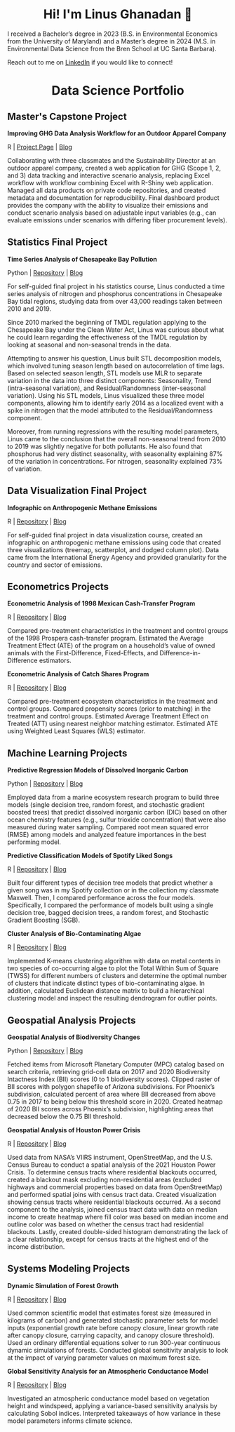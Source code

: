 <h1 align="center"> Hi! I'm Linus Ghanadan 👋</h1>

I received a Bachelor’s degree in 2023 (B.S. in Environmental Economics from the University of Maryland) and a Master’s degree in 2024 (M.S. in Environmental Data Science from the Bren School at UC Santa Barbara).

Reach out to me on [LinkedIn](https://www.linkedin.com/in/linus-ghanadan/) if you would like to connect!

<h1 align="center"> Data Science Portfolio</h1>

## Master's Capstone Project

**Improving GHG Data Analysis Workflow for an Outdoor Apparel Company**

R | [Project Page](https://github.com/carbonSOCKprint) | [Blog](https://linusghanadan.github.io/blog/2024-6-20-post/)

Collaborating with three classmates and the Sustainability Director at an outdoor apparel company, created a web application for GHG (Scope 1, 2, and 3) data tracking and interactive scenario analysis, replacing Excel workflow with workflow combining Excel with R-Shiny web application. Managed all data products on private code repositories, and created metadata and documentation for reproducibility. Final dashboard product provides the company with the ability to visualize their emissions and conduct scenario analysis based on adjustable input variables (e.g., can evaluate emissions under scenarios with differing fiber procurement levels).

## Statistics Final Project

**Time Series Analysis of Chesapeake Bay Pollution**

Python | [Repository](https://github.com/linusghanadan/chesapeake-bay-nutrient-pollution-python) | [Blog](https://linusghanadan.github.io/blog/2024-8-20-post/chesapeake-bay-python.html)

For self-guided final project in his statistics course, Linus conducted a time series analysis of nitrogen and phosphorus concentrations in Chesapeake Bay tidal regions, studying data from over 43,000 readings taken between 2010 and 2019.

Since 2010 marked the beginning of TMDL regulation applying to the Chesapeake Bay under the Clean Water Act, Linus was curious about what he could learn regarding the effectiveness of the TMDL regulation by looking at seasonal and non-seasonal trends in the data. 

Attempting to answer his question, Linus built STL decomposition models, which involved tuning season length based on autocorrelation of time lags. Based on selected season length, STL models use MLR to separate variation in the data into three distinct components: Seasonality, Trend (intra-seasonal variation), and Residual/Randomness (inter-seasonal variation). Using his STL models, Linus visualized these three model components, allowing him to identify early 2014 as a localized event with a spike in nitrogen that the model attributed to the Residual/Randomness component.

Moreover, from running regressions with the resulting model parameters, Linus came to the conclusion that the overall non-seasonal trend from 2010 to 2019 was slightly negative for both pollutants. He also found that phosphorus had very distinct seasonality, with seasonality explaining 87% of the variation in concentrations. For nitrogen, seasonality explained 73% of variation.

## Data Visualization Final Project

**Infographic on Anthropogenic Methane Emissions**

R | [Repository](https://github.com/linusghanadan/methane-infographic) | [Blog](https://linusghanadan.github.io/blog/2024-3-12-post/)

For self-guided final project in data visualization course, created an infographic on anthropogenic methane emissions using code that created three visualizations (treemap, scatterplot, and dodged column plot). Data came from the International Energy Agency and provided granularity for the country and sector of emissions.

## Econometrics Projects

**Econometric Analysis of 1998 Mexican Cash-Transfer Program**

R | [Repository](https://github.com/linusghanadan/cash-transfer-policy) | [Blog](https://linusghanadan.github.io/blog/2024-3-6-post/)

Compared pre-treatment characteristics in the treatment and control groups of the 1998 Prospera cash-transfer program. Estimated the Average Treatment Effect (ATE) of the program on a household’s value of owned animals with the First-Difference, Fixed-Effects, and Difference-in-Difference estimators.

**Econometric Analysis of Catch Shares Program**

R | [Repository](https://github.com/linusghanadan/catch-shares-policy) | [Blog](https://linusghanadan.github.io/blog/2024-3-11-post/)

Compared pre-treatment ecosystem characteristics in the treatment and control groups. Compared propensity scores (prior to matching) in the treatment and control groups. Estimated Average Treatment Effect on Treated (ATT) using nearest neighbor matching estimator. Estimated ATE using Weighted Least Squares (WLS) estimator.

## Machine Learning Projects

**Predictive Regression Models of Dissolved Inorganic Carbon**

Python | [Repository](https://github.com/linusghanadan/dic-ml-models) | [Blog](https://linusghanadan.github.io/blog/2024-4-3-post/dic-ml-models.html)

Employed data from a marine ecosystem research program to build three models (single decision tree, random forest, and stochastic gradient boosted trees) that predict dissolved inorganic carbon (DIC) based on other ocean chemistry features (e.g., sulfur trioxide concentration) that were also measured during water sampling. Compared root mean squared error (RMSE) among models and analyzed feature importances in the best performing model.

**Predictive Classification Models of Spotify Liked Songs**

R | [Repository](https://github.com/linusghanadan/ml-spotify-lab) | [Blog](https://linusghanadan.github.io/blog/2024-3-29-post/)

Built four different types of decision tree models that predict whether a given song was in my Spotify collection or in the collection my classmate Maxwell. Then, I compared performance across the four models. Specifically, I compared the performance of models built using a single decision tree, bagged decision trees, a random forest, and Stochastic Gradient Boosting (SGB).

**Cluster Analysis of Bio-Contaminating Algae**

R | [Repository](https://github.com/linusghanadan/ml-clustering-lab/tree/main) | [Blog](https://linusghanadan.github.io/blog/2024-4-1-post/)

Implemented K-means clustering algorithm with data on metal contents in two species of co-occurring algae to plot the Total Within Sum of Square (TWSS) for different numbers of clusters and determine the optimal number of clusters that indicate distinct types of bio-contaminating algae. In addition, calculated Euclidean distance matrix to build a hierarchical clustering model and inspect the resulting dendrogram for outlier points.

## Geospatial Analysis Projects

**Geospatial Analysis of Biodiversity Changes**

Python | [Repository](https://github.com/linusghanadan/phoenix_biodiversity) | [Blog](https://linusghanadan.github.io/blog/2023-12-13-post/phoenix_biodiversity.html)

Fetched items from Microsoft Planetary Computer (MPC) catalog based on search criteria, retrieving grid-cell data on 2017 and 2020 Biodiversity Intactness Index (BII) scores (0 to 1 biodiversity scores). Clipped raster of BII scores with polygon shapefile of Arizona subdivisions. For Phoenix’s subdivision, calculated percent of area where BII decreased from above 0.75 in 2017 to being below this threshold score in 2020. Created heatmap of 2020 BII scores across Phoenix’s subdivision, highlighting areas that decreased below the 0.75 BII threshold.

**Geospatial Analysis of Houston Power Crisis**

R | [Repository](https://github.com/linusghanadan/houston_power_crisis/tree/main) | [Blog](https://linusghanadan.github.io/blog/2024-1-20-post/)

Used data from NASA’s VIIRS instrument, OpenStreetMap, and the U.S. Census Bureau to conduct a spatial analysis of the 2021 Houston Power Crisis. To determine census tracts where residential blackouts occurred, created a blackout mask excluding non-residential areas (excluded highways and commercial properties based on data from OpenStreetMap) and performed spatial joins with census tract data. Created visualization showing census tracts where residential blackouts occurred. As a second component to the analysis, joined census tract data with data on median income to create heatmap where fill color was based on median income and outline color was based on whether the census tract had residential blackouts. Lastly, created double-sided histogram demonstrating the lack of a clear relationship, except for census tracts at the highest end of the income distribution.

## Systems Modeling Projects

**Dynamic Simulation of Forest Growth**

R | [Repository](https://github.com/linusghanadan/dynamic-simulation-forest-growth) | [Blog](https://linusghanadan.github.io/blog/2024-6-10-post/)

Used common scientific model that estimates forest size (measured in kilograms of carbon) and generated stochastic parameter sets for model inputs (exponential growth rate before canopy closure, linear growth rate after canopy closure, carrying capacity, and canopy closure threshold). Used an ordinary differential equations solver to run 300-year continuous dynamic simulations of forests. Conducted global sensitivity analysis to look at the impact of varying parameter values on maximum forest size.

**Global Sensitivity Analysis for an Atmospheric Conductance Model**

R | [Repository](https://github.com/linusghanadan/atmospheric-conductance-sobol) | [Blog](https://linusghanadan.github.io/blog/2024-6-7-post/)

Investigated an atmospheric conductance model based on vegetation height and windspeed, applying a variance-based sensitivity analysis by calculating Sobol indices. Interpreted takeaways of how variance in these model parameters informs climate science.



